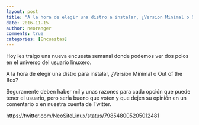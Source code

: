 ```yaml
---
layout: post
title: "A la hora de elegir una distro a instalar, ¿Version Minimal o Out of the Box?"
date: 2016-11-15
author: neoranger
comments: true
categories: [Encuestas]
---
```

Hoy les traigo una nueva encuesta semanal donde podemos ver dos polos en el universo del usuario linuxero.

A la hora de elegir una distro para instalar, ¿Versión Minimal o Out of the Box?

Seguramente deben haber mil y unas razones para cada opción que puede tener el usuario, pero sería bueno que voten y que dejen su opinión en un comentario o en nuestra cuenta de Twitter.

https://twitter.com/NeoSiteLinux/status/798548005205012481
